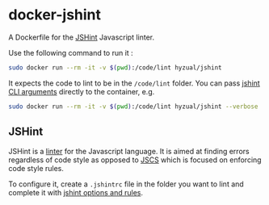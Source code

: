 # docker-jshint

A Dockerfile for the [JSHint][jshint] Javascript linter.

Use the following command to run it :

```bash
sudo docker run --rm -it -v $(pwd):/code/lint hyzual/jshint
```

It expects the code to lint to be in the `/code/lint` folder. You can pass [jshint CLI arguments][jshint-cli-options] directly to the container, e.g.

```bash
sudo docker run --rm -it -v $(pwd):/code/lint hyzual/jshint --verbose
```

## JSHint

JSHint is a [linter][linter-def] for the Javascript language. It is aimed at finding errors regardless of code style as opposed to [JSCS][docker-jscs] which is focused on enforcing code style rules.

To configure it, create a `.jshintrc` file in the folder you want to lint and complete it with [jshint options and rules][jshint-rules].

[docker-jscs]: https://registry.hub.docker.com/u/hyzual/jscs/
[jshint]: http://jshint.com/docs/
[jshint-cli-options]: http://jshint.com/docs/cli/
[jshint-rules]: http://jshint.com/docs/options/
[linter-def]: https://en.wikipedia.org/wiki/Lint_(software)
